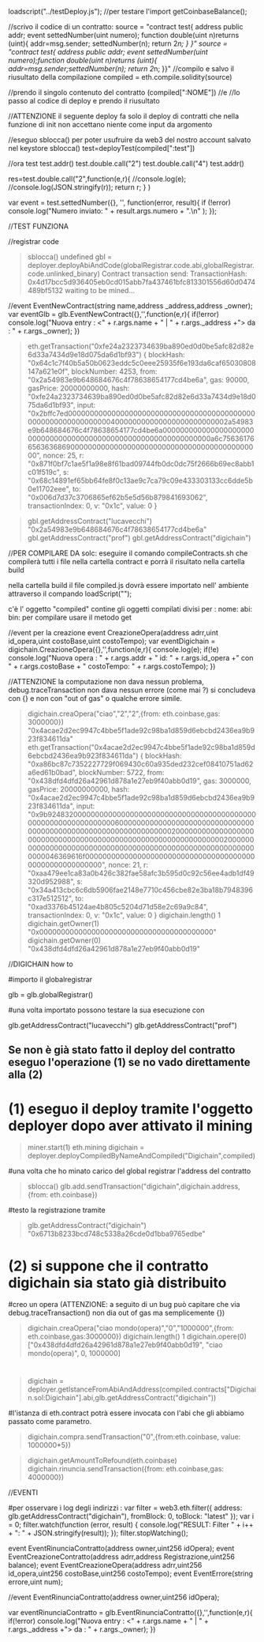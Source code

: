 loadscript("../testDeploy.js");
//per testare l'import 
getCoinbaseBalance();

//scrivo il codice di un contratto:
source = "contract test{ 
	address public addr; 
	event settedNumber(uint numero);
	function double(uint n)returns (uint){ 
	addr=msg.sender;
	settedNumber(n); 
	return 2*n; 
	}
}"
source = "contract test{ address public addr; event settedNumber(uint numero);function double(uint n)returns (uint){ addr=msg.sender;settedNumber(n); return 2*n; }}"
//compilo e salvo il riusultato della compilazione
compiled = eth.compile.solidity(source)

//prendo il singolo contenuto del contratto (compiled["<stdin>:NOME"])
//e
//lo passo al codice di deploy e prendo il riusultato

//ATTENZIONE il seguente deploy fa solo il deploy di contratti che nella funzione di init non accettano niente come input da argomento


//eseguo sblocca() per poter usufruire da web3 del nostro account salvato nel keystore
sblocca()
test=deployTest(compiled["<stdin>:test"])

//ora test 
test.addr()
test.double.call("2")
test.double.call("4")
test.addr()

res=test.double.call("2",function(e,r){
//console.log(e);
//console.log(JSON.stringify(r));
return r;
}
)

var event = test.settedNumber({}, '', function(error, result){
if (!error)
console.log("Numero inviato: " + result.args.numero + ".\n" );
});

//TEST FUNZIONA



//registrar code

> sblocca()
undefined
> gbl = deployer.deployAbiAndCode(globalRegistrar.code.abi,globalRegistrar.code.unlinked_binary)
Contract transaction send: TransactionHash: 0x4d17bcc5d936405eb0cd015abb7fa437461bfc813301556d60d0474489bf5132 waiting to be mined...


//event EventNewContract(string name,address _address,address _owner);
var eventGlb = glb.EventNewContract({},'',function(e,r){
if(!error)
console.log("Nuova entry : <" + r.args.name + " | " +  r.args._address +"> da : " + r.args._owner);
})



> eth.getTransaction("0xfe24a2323734639ba890ed0d0be5afc82d82e6d33a7434d9e18d075da6d1bf93")
{
  blockHash: "0x64c1c7f40b5a50b0623eddc5c0eee25935f6e193da6caf65030808147a621e0f",
  blockNumber: 4253,
  from: "0x2a54983e9b648684676c4f78638654177cd4be6a",
  gas: 90000,
  gasPrice: 20000000000,
  hash: "0xfe24a2323734639ba890ed0d0be5afc82d82e6d33a7434d9e18d075da6d1bf93",
  input: "0x2bffc7ed00000000000000000000000000000000000000000000000000000000000000400000000000000000000000002a54983e9b648684676c4f78638654177cd4be6a000000000000000000000000000000000000000000000000000000000000000a6c75636176656363686900000000000000000000000000000000000000000000",
  nonce: 25,
  r: "0x871f0bf7c1ae5f1a98e8f61bad09744fb0dc0dc75f2666b69ec8abb1c01f519c",
  s: "0x68c14891ef65bb64fe8f0c13ae9c7ca79c09e433303133cc6dde5b0e11702eee",
  to: "0x006d7d37c3706865ef62b5e5d56b879841693062",
  transactionIndex: 0,
  v: "0x1c",
  value: 0
}



> gbl.getAddressContract("lucavecchi")
"0x2a54983e9b648684676c4f78638654177cd4be6a"
> gbl.getAddressContract("prof")
> gbl.getAddressContract("digichain")

//PER COMPILARE DA solc: 
eseguire il comando compileContracts.sh che compilerà tutti i file nella cartella contract e porrà il risultato nella cartella build

nella cartella build il file compiled.js dovrà essere importato nell' ambiente attraverso il compando loadScript("");

c'è l' oggetto "compiled" contine gli oggetti compilati divisi per :
  nome:
    abi:
    bin:
per compilare usare il metodo get

//event per la creazione event CreazioneOpera(address adrr,uint id_opera,uint costoBase,uint costoTempo);
var eventDigichain = digichain.CreazioneOpera({},'',function(e,r){
console.log(e);
if(!e)
console.log("Nuova opera : " + r.args.addr + "  id: " +  r.args.id_opera +" con " + r.args.costoBase + " costoTempo: " + r.args.costoTempo);
})

//ATTENZIONE la computazione non dava nessun problema, debug.traceTransaction non dava nessun errore (come mai ?) si concludeva con {} e non con "out of gas" o qualche errore simile.

> digichain.creaOpera("ciao","2","2",{from: eth.coinbase,gas: 3000000})
"0x4acae2d2ec9947c4bbe5f1ade92c98ba1d859d6ebcbd2436ea9b923f834611da"
> eth.getTransaction("0x4acae2d2ec9947c4bbe5f1ade92c98ba1d859d6ebcbd2436ea9b923f834611da")
{
  blockHash: "0xa86bc87c7352227729f069430c60a935ded232cef08410751ad62a6ed61b0bad",
  blockNumber: 5722,
  from: "0x438dfd4dfd26a42961d878a1e27eb9f40abb0d19",
  gas: 3000000,
  gasPrice: 20000000000,
  hash: "0x4acae2d2ec9947c4bbe5f1ade92c98ba1d859d6ebcbd2436ea9b923f834611da",
  input: "0x9b92483200000000000000000000000000000000000000000000000000000000000000600000000000000000000000000000000000000000000000000000000000000002000000000000000000000000000000000000000000000000000000000000000200000000000000000000000000000000000000000000000000000000000000046369616f00000000000000000000000000000000000000000000000000000000",
  nonce: 21,
  r: "0xaa479ee1ca83a0b426c382fae58afc3b595d0c92c56ee4adb1df49320d952988",
  s: "0x34a413cbc6c6db5906fae2148e7710c456cbe82e3ba18b7948396c317e512512",
  to: "0xad3376b45124ae4b805c5204d71d58e2c69a9c84",
  transactionIndex: 0,
  v: "0x1c",
  value: 0
}
> digichain.length()
1
> digichain.getOwner(1)
"0x0000000000000000000000000000000000000000"
> digichain.getOwner(0)
"0x438dfd4dfd26a42961d878a1e27eb9f40abb0d19"



//DIGICHAIN how to 

#importo il globalregistrar

glb = glb.globalRegistrar()

#una volta importato possono testare la sua esecuzione con 

glb.getAddressContract("lucavecchi")
glb.getAddressContract("prof")


## Se non è già stato fatto il deploy del contratto eseguo l'operazione (1) se no vado direttamente alla (2)

# (1) eseguo il deploy tramite l'oggetto deployer dopo aver attivato il mining

> miner.start(1)
> eth.mining
> digichain = deployer.deployCompiledByNameAndCompiled("Digichain",compiled)

#una volta che ho minato carico del global registrar l'address del contratto

> sblocca()
> glb.add.sendTransaction("digichain",digichain.address,{from: eth.coinbase})

#testo la registrazione tramite

> glb.getAddressContract("digichain")
"0x6713b8233bcd748c5338a26cde0d1bba9765edbe"



# (2) si suppone che il contratto digichain sia stato già distribuito

#creo un opera (ATTENZIONE: a seguito di un bug può capitare che via debug.traceTransaction() non dia out of gas ma semplicemente {})
> digichain.creaOpera("ciao mondo(opera)","0","1000000",{from: eth.coinbase,gas:3000000})
> digichain.length()
1
> digichain.opere(0)
["0x438dfd4dfd26a42961d878a1e27eb9f40abb0d19", "ciao mondo(opera)", 0, 1000000]

#
> digichain = deployer.getIstanceFromAbiAndAddress(compiled.contracts["Digichain.sol:Digichain"].abi,glb.getAddressContract("digichain"))

#l'istanza di eth.contract potrà essere invocata con l'abi che gli abbiamo passato come parametro.

> digichain.compra.sendTransaction("0",{from:eth.coinbase, value: 1000000*5})

> digichain.getAmountToRefound(eth.coinbase)
> digichain.rinuncia.sendTransaction({from: eth.coinbase,gas: 4000000})


//EVENTI

#per osservare i log degli indirizzi : 
var filter = web3.eth.filter({ address: glb.getAddressContract("digichain"), fromBlock: 0, toBlock: "latest" });
var i = 0;
filter.watch(function (error, result) {
  console.log("RESULT: Filter " + i++ + ": " + JSON.stringify(result));
});
filter.stopWatching();


  event EventRinunciaContratto(address owner,uint256 idOpera);
  event EventCreazioneContratto(address adrr,address Registrazione,uint256 balance);
  event EventCreazioneOpera(address adrr,uint256 id_opera,uint256 costoBase,uint256 costoTempo);
  event EventErrore(string errore,uint num);

//event EventRinunciaContratto(address owner,uint256 idOpera);


var eventRinunciaContratto = glb.EventRinunciaContratto({},'',function(e,r){
if(!error)
console.log("Nuova entry : <" + r.args.name + " | " +  r.args._address +"> da : " + r.args._owner);
})
